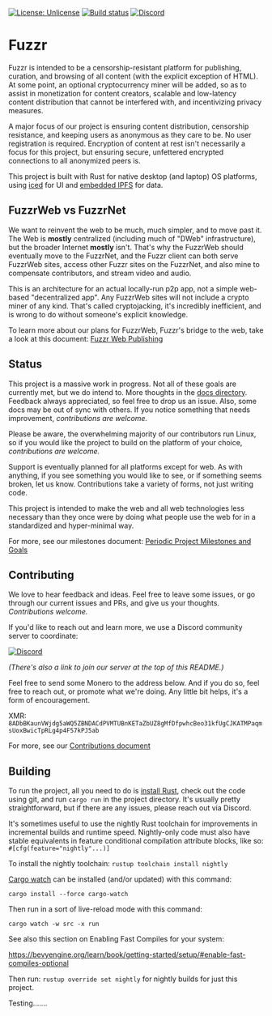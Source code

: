 [![License: Unlicense](https://img.shields.io/badge/license-Unlicense-blue.svg?style=flat-square)](http://unlicense.org/)
[![Build status](https://img.shields.io/github/workflow/status/FuzzrNet/fuzzr/Rust/main?style=flat-square)](https://github.com/FuzzrNet/fuzzr/actions?query=branch:main)
[![Discord](https://img.shields.io/discord/788559109011406889?style=flat-square&logo=discord)](https://discord.gg/cvgbcSwYzy)

# Fuzzr

Fuzzr is intended to be a censorship-resistant platform for publishing, curation, and browsing of all content (with the explicit exception of HTML). At some point, an optional cryptocurrency miner will be added, so as to assist in monetization for content creators, scalable and low-latency content distribution that cannot be interfered with, and incentivizing privacy measures.

A major focus of our project is ensuring content distribution, censorship resistance, and keeping users as anonymous as they care to be. No user registration is required. Encryption of content at rest isn't necessarily a focus for this project, but ensuring secure, unfettered encrypted connections to all anonymized peers is.

This project is built with Rust for native desktop (and laptop) OS platforms, using [iced](https://github.com/hecrj/iced) for UI and [embedded IPFS](https://github.com/ipfs-rust/ipfs-embed/) for data.

## FuzzrWeb vs FuzzrNet

We want to reinvent the web to be much, much simpler, and to move past it. The Web is __mostly__ centralized (including much of "DWeb" infrastructure), but the broader Internet __mostly__ isn't. That's why the FuzzrWeb should eventually move to the FuzzrNet, and the Fuzzr client can both serve FuzzrWeb sites, access other Fuzzr sites on the FuzzrNet, and also mine to compensate contributors, and stream video and audio.

This is an architecture for an actual locally-run p2p app, not a simple web-based "decentralized app". Any FuzzrWeb sites will not include a crypto miner of any kind. That's called cryptojacking, it's incredibly inefficient, and is wrong to do without someone's explicit knowledge.

To learn more about our plans for FuzzrWeb, Fuzzr's bridge to the web, take a look at this document: [Fuzzr Web Publishing](docs/web_publishing.md)

## Status

This project is a massive work in progress. Not all of these goals are currently met, but we do intend to. More thoughts in the [docs directory](docs/). Feedback always appreciated, so feel free to drop us an issue. Also, some docs may be out of sync with others. If you notice something that needs improvement, _contributions are welcome._

Please be aware, the overwhelming majority of our contributors run Linux, so if you would like the project to build on the platform of your choice, _contributions are welcome._

Support is eventually planned for all platforms except for web. As with anything, if you see something you would like to see, or if something seems broken, let us know. Contributions take a variety of forms, not just writing code.

This project is intended to make the web and all web technologies less necessary than they once were by doing what people use the web for in a standardized and hyper-minimal way.

For more, see our milestones document: [Periodic Project Milestones and Goals](docs/milestones.md)

## Contributing

We love to hear feedback and ideas. Feel free to leave some issues, or go through our current issues and PRs, and give us your thoughts. _Contributions welcome._

If you'd like to reach out and learn more, we use a Discord community server to coordinate:

[![Discord](https://img.shields.io/discord/788559109011406889?style=for-the-badge&logo=discord)](https://discord.gg/cvgbcSwYzy)

_(There's also a link to join our server at the top of this README.)_

Feel free to send some Monero to the address below. And if you do so, feel free to reach out, or promote what we're doing. Any little bit helps, it's a form of encouragement.

XMR: `8ADbBKaunVWjdg5aWQ5ZBNDACdPVMTUBnKETaZbUZ8gMfDfpwhcBeo31kfUgCJKATMPaqmsUoxBwicTpRLg4p4F57kPJ5ab`

For more, see our [Contributions document](CONTRIBUTING.md)

## Building

To run the project, all you need to do is [install Rust](https://rustup.rs), check out the code using git, and run `cargo run` in the project directory. It's usually pretty straightforward, but if there are any issues, please reach out via Discord.

It's sometimes useful to use the nightly Rust toolchain for improvements in incremental builds and runtime speed. Nightly-only code must also have stable equivalents in feature conditional compilation attribute blocks, like so: `#[cfg(feature="nightly"...)]`

To install the nightly toolchain: `rustup toolchain install nightly`

[Cargo watch](https://github.com/passcod/cargo-watch) can be installed (and/or updated) with this command:

`cargo install --force cargo-watch`

Then run in a sort of live-reload mode with this command:

`cargo watch -w src -x run`

See also this section on Enabling Fast Compiles for your system:

<https://bevyengine.org/learn/book/getting-started/setup/#enable-fast-compiles-optional>

Then run: `rustup override set nightly` for nightly builds for just this project.



Testing.......
